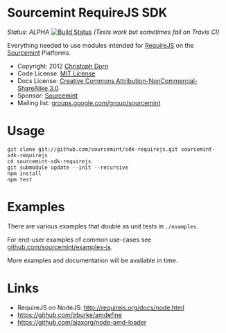 Sourcemint RequireJS SDK
========================

*Status: ALPHA* [![Build Status](https://secure.travis-ci.org/sourcemint/sdk-requirejs.png)](http://travis-ci.org/sourcemint/sdk-requirejs) *(Tests work but sometimes fail on Travis CI)*

Everything needed to use modules intended for [RequireJS](http://requirejs.org/) on the [Sourcemint](http://sourcemint.com/) Platforms.

  * Copyright: 2012 [Christoph Dorn](http://www.christophdorn.com/)
  * Code License: [MIT License](http://www.opensource.org/licenses/mit-license.php)
  * Docs License: [Creative Commons Attribution-NonCommercial-ShareAlike 3.0](http://creativecommons.org/licenses/by-nc-sa/3.0/)
  * Sponsor: [Sourcemint](http://sourcemint.com/)
  * Mailing list: [groups.google.com/group/sourcemint](http://groups.google.com/group/sourcemint)


Usage
=====

    git clone git://github.com/sourcemint/sdk-requirejs.git sourcemint-sdk-requirejs
    cd sourcemint-sdk-requirejs
    git submodule update --init --recursive
    npm install
    npm test


Examples
========

There are various examples that double as unit tests in `./examples`.

For end-user examples of common use-cases see [github.com/sourcemint/examples-js](http://github.com/sourcemint/examples-js/).

More examples and documentation will be available in time.


Links
=====

  * RequireJS on NodeJS: http://requirejs.org/docs/node.html
  * https://github.com/jrburke/amdefine
  * https://github.com/ajaxorg/node-amd-loader
